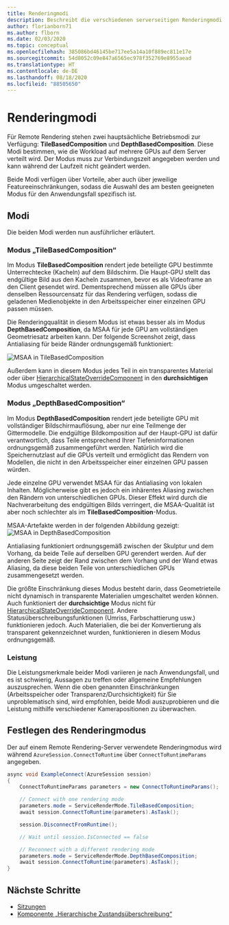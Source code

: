 ```yaml
---
title: Renderingmodi
description: Beschreibt die verschiedenen serverseitigen Renderingmodi.
author: florianborn71
ms.author: flborn
ms.date: 02/03/2020
ms.topic: conceptual
ms.openlocfilehash: 385086bd46145be717ee5a14a10f889ec811e17e
ms.sourcegitcommit: 54d8052c09e847a6565ec978f352769e8955aead
ms.translationtype: HT
ms.contentlocale: de-DE
ms.lasthandoff: 08/18/2020
ms.locfileid: "88505650"
---
```

# <a name="rendering-modes"></a>Renderingmodi

Für Remote Rendering stehen zwei hauptsächliche Betriebsmodi zur Verfügung: **TileBasedComposition** und **DepthBasedComposition**. Diese Modi bestimmen, wie die Workload auf mehrere GPUs auf dem Server verteilt wird. Der Modus muss zur Verbindungszeit angegeben werden und kann während der Laufzeit nicht geändert werden.

Beide Modi verfügen über Vorteile, aber auch über jeweilige Featureeinschränkungen, sodass die Auswahl des am besten geeigneten Modus für den Anwendungsfall spezifisch ist.

## <a name="modes"></a>Modi

Die beiden Modi werden nun ausführlicher erläutert.

### <a name="tilebasedcomposition-mode"></a>Modus „TileBasedComposition“

Im Modus **TileBasedComposition** rendert jede beteiligte GPU bestimmte Unterrechtecke (Kacheln) auf dem Bildschirm. Die Haupt-GPU stellt das endgültige Bild aus den Kacheln zusammen, bevor es als Videoframe an den Client gesendet wird. Dementsprechend müssen alle GPUs über denselben Ressourcensatz für das Rendering verfügen, sodass die geladenen Medienobjekte in den Arbeitsspeicher einer einzelnen GPU passen müssen.

Die Renderingqualität in diesem Modus ist etwas besser als im Modus **DepthBasedComposition**, da MSAA für jede GPU am vollständigen Geometriesatz arbeiten kann. Der folgende Screenshot zeigt, dass Antialiasing für beide Ränder ordnungsgemäß funktioniert:

![MSAA in TileBasedComposition](./media/service-render-mode-quality.png)

Außerdem kann in diesem Modus jedes Teil in ein transparentes Material oder über [HierarchicalStateOverrideComponent](../overview/features/override-hierarchical-state.md) in den **durchsichtigen** Modus umgeschaltet werden.

### <a name="depthbasedcomposition-mode"></a>Modus „DepthBasedComposition“

Im Modus **DepthBasedComposition** rendert jede beteiligte GPU mit vollständiger Bildschirmauflösung, aber nur eine Teilmenge der Gittermodelle. Die endgültige Bildkomposition auf der Haupt-GPU ist dafür verantwortlich, dass Teile entsprechend Ihrer Tiefeninformationen ordnungsgemäß zusammengeführt werden. Natürlich wird die Speichernutzlast auf die GPUs verteilt und ermöglicht das Rendern von Modellen, die nicht in den Arbeitsspeicher einer einzelnen GPU passen würden.

Jede einzelne GPU verwendet MSAA für das Antialiasing von lokalen Inhalten. Möglicherweise gibt es jedoch ein inhärentes Aliasing zwischen den Rändern von unterschiedlichen GPUs. Dieser Effekt wird durch die Nachverarbeitung des endgültigen Bilds verringert, die MSAA-Qualität ist aber noch schlechter als im **TileBasedComposition**-Modus.

MSAA-Artefakte werden in der folgenden Abbildung gezeigt: ![MSAA in DepthBasedComposition](./media/service-render-mode-balanced.png)

Antialiasing funktioniert ordnungsgemäß zwischen der Skulptur und dem Vorhang, da beide Teile auf derselben GPU gerendert werden. Auf der anderen Seite zeigt der Rand zwischen dem Vorhang und der Wand etwas Aliasing, da diese beiden Teile von unterschiedlichen GPUs zusammengesetzt werden.

Die größte Einschränkung dieses Modus besteht darin, dass Geometrieteile nicht dynamisch in transparente Materialien umgeschaltet werden können. Auch funktioniert der **durchsichtige** Modus nicht für [HierarchicalStateOverrideComponent](../overview/features/override-hierarchical-state.md). Andere Statusüberschreibungsfunktionen (Umriss, Farbschattierung usw.) funktionieren jedoch. Auch Materialien, die bei der Konvertierung als transparent gekennzeichnet wurden, funktionieren in diesem Modus ordnungsgemäß.

### <a name="performance"></a>Leistung

Die Leistungsmerkmale beider Modi variieren je nach Anwendungsfall, und es ist schwierig, Aussagen zu treffen oder allgemeine Empfehlungen auszusprechen. Wenn die oben genannten Einschränkungen (Arbeitsspeicher oder Transparenz/Durchsichtigkeit) für Sie unproblematisch sind, wird empfohlen, beide Modi auszuprobieren und die Leistung mithilfe verschiedener Kamerapositionen zu überwachen.

## <a name="setting-the-render-mode"></a>Festlegen des Renderingmodus

Der auf einem Remote Rendering-Server verwendete Renderingmodus wird während `AzureSession.ConnectToRuntime` über `ConnectToRuntimeParams` angegeben.

```cs
async void ExampleConnect(AzureSession session)
{
    ConnectToRuntimeParams parameters = new ConnectToRuntimeParams();

    // Connect with one rendering mode
    parameters.mode = ServiceRenderMode.TileBasedComposition;
    await session.ConnectToRuntime(parameters).AsTask();

    session.DisconnectFromRuntime();

    // Wait until session.IsConnected == false

    // Reconnect with a different rendering mode
    parameters.mode = ServiceRenderMode.DepthBasedComposition;
    await session.ConnectToRuntime(parameters).AsTask();
}
```

## <a name="next-steps"></a>Nächste Schritte

* [Sitzungen](../concepts/sessions.md)
* [Komponente „Hierarchische Zustandsüberschreibung“](../overview/features/override-hierarchical-state.md)
